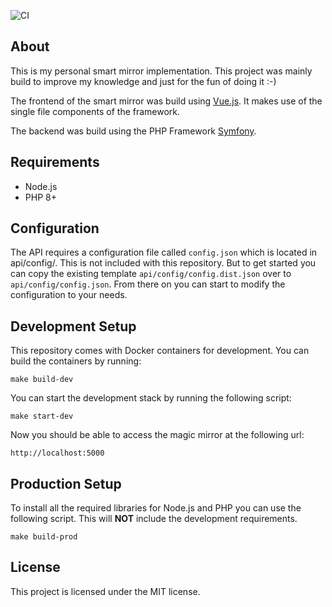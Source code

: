 ![CI](https://github.com/stijink/homescreen/workflows/CI/badge.svg)

## About

This is my personal smart mirror implementation. This project was mainly build to improve my knowledge and just for the fun of doing it :-)

The frontend of the smart mirror was build using [Vue.js](https://vuejs.org/). It makes use of the single file components of the framework.

The backend was build using the PHP Framework [Symfony](https://symfony.com/).

## Requirements

* Node.js
* PHP 8+

## Configuration

The API requires a configuration file called `config.json` which is located in api/config/.
This is not included with this repository. But to get started you can copy the existing template `api/config/config.dist.json` over to `api/config/config.json`.
From there on you can start to modify the configuration to your needs.

## Development Setup

This repository comes with Docker containers for development. You can build the containers by running:

```
make build-dev
```

You can start the development stack by running the following script:

```
make start-dev
```

Now you should be able to access the magic mirror at the following url:

```
http://localhost:5000
```

## Production Setup

To install all the required libraries for Node.js and PHP you can use the following script. This will **NOT** include the development requirements.

```
make build-prod
```

## License

This project is licensed under the MIT license.

